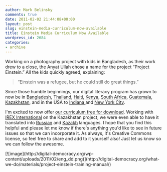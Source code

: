 ```yaml
---
author: Mark Belinsky
comments: true
date: 2011-02-02 21:44:08+00:00
layout: post
slug: einstein-media-curriculum-now-available
title: Einstein Media Curriculum Now Available
wordpress_id: 2684
categories:
- archive
---
```


Working on a photography project with kids in Bangladesh, as their work drew to a close, the Anyat Ullah chose a name for the  project “Project Einstein.” All the kids quickly agreed, explaining:


> “Einstein was a refugee,  but he could still do great things.”


Since those humble beginnings, our digital literacy program has grown to now be in [Bangladesh](http://bit.ly/cNqcWK), [Thailand](http://bit.ly/9BPJCh), [Haiti](http://bit.ly/abdGJC), [Kenya](http://bit.ly/dppg5U), [South Africa](http://bit.ly/aAqQ7K), [Guatemala](http://bit.ly/ba07gc), [Kazakhstan](http://digital-democracy.org/2010/11/17/tech-teens-in-kazakhstan/), and in the USA to [Indiana ](http://digital-democracy.org/2010/04/06/launching-project-einstein-indy-with-support-from-the-clowes-fund/)and [New York City](http://digital-democracy.org/2010/06/07/future-now-nyc%E2%80%99s-digital-storybook/).

I'm excited to now offer [our curriculum free for download](http://digital-democracy.org/what-we-do/materials/project-einstein-training-manual/). Working with [IREX International](http://www.irex.org/) on the Kazakhstan project, we were even able to have it translated into [Russian](http://digital-democracy.org/what-we-do/materials/project-einstein-training-manual/) and [Kazakh](http://digital-democracy.org/what-we-do/materials/project-einstein-training-manual/) languages. I hope that you find this helpful and please let me know if there's anything you'd like to see in future issues so that we can incorporate it. As always, it's Creative Commons license, so feel free to share and add to it yourself also! Just let us know so we can follow the awesome.

<caption id="" align="aligncenter" width="370" caption="Project Einstein Manual">[![image](http://digital-democracy.org/wp-content/uploads/2011/02/eng_dd.png)](http://digital-democracy.org/what-we-do/materials/project-einstein-training-manual/)</caption>
